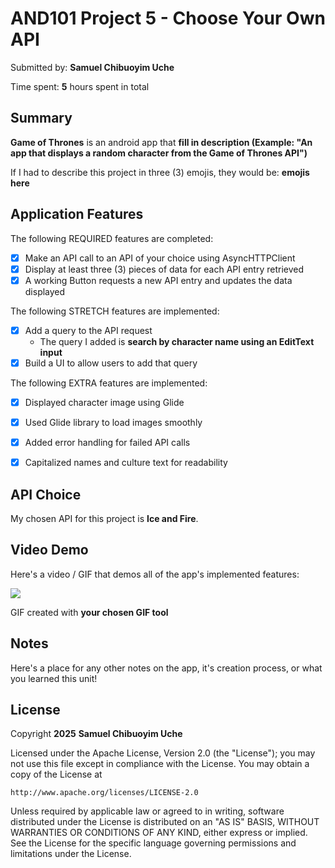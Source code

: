  <!-- (This is a comment) INSTRUCTIONS: Go through this page and fill out any **bolded** entries with their correct values.-->

# AND101 Project 5 - Choose Your Own API

Submitted by: **Samuel Chibuoyim Uche**

Time spent: **5** hours spent in total

## Summary

**Game of Thrones** is an android app that **fill in description (Example: "An app that displays a random character from the Game of Thrones API")**

If I had to describe this project in three (3) emojis, they would be: **emojis here**

## Application Features

<!-- (This is a comment) Please be sure to change the [ ] to [x] for any features you completed.  If a feature is not checked [x], you might miss the points for that item! -->

The following REQUIRED features are completed:

- [x] Make an API call to an API of your choice using AsyncHTTPClient
- [x] Display at least three (3) pieces of data for each API entry retrieved
- [x] A working Button requests a new API entry and updates the data displayed

The following STRETCH features are implemented:

- [x] Add a query to the API request
  - The query I added is **search by character name using an EditText input**
- [x] Build a UI to allow users to add that query

The following EXTRA features are implemented:

- [x] Displayed character image using Glide
- [x] Used Glide library to load images smoothly
- [x] Added error handling for failed API calls
- [x] Capitalized names and culture text for readability
 
 
 
 

## API Choice

My chosen API for this project is **Ice and Fire**.

## Video Demo

Here's a video / GIF that demos all of the app's implemented features:

<div>
    <a href="https://www.loom.com/share/6654408ff802435d81e1c33f13d934f7">
    </a>
    <a href="https://www.loom.com/share/6654408ff802435d81e1c33f13d934f7">
      <img style="max-width:300px;" src="https://cdn.loom.com/sessions/thumbnails/6654408ff802435d81e1c33f13d934f7-aba6809ab818acf0-full-play.gif">
    </a>
  </div>

GIF created with **your chosen GIF tool**

<!-- Recommended tools:
- [Kap](https://getkap.co/) for macOS
- [ScreenToGif](https://www.screentogif.com/) for Windows
- [peek](https://github.com/phw/peek) for Linux. -->

## Notes

Here's a place for any other notes on the app, it's creation process, or what you learned this unit!

## License

Copyright **2025** **Samuel Chibuoyim Uche**

Licensed under the Apache License, Version 2.0 (the "License");
you may not use this file except in compliance with the License.
You may obtain a copy of the License at

    http://www.apache.org/licenses/LICENSE-2.0

Unless required by applicable law or agreed to in writing, software
distributed under the License is distributed on an "AS IS" BASIS,
WITHOUT WARRANTIES OR CONDITIONS OF ANY KIND, either express or implied.
See the License for the specific language governing permissions and
limitations under the License.
